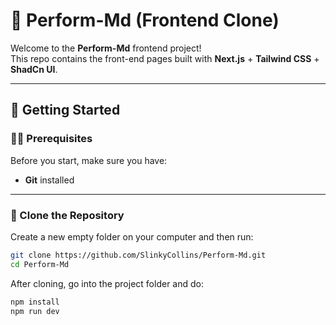 # 🎯 Perform-Md (Frontend Clone)

Welcome to the **Perform-Md** frontend project!  
This repo contains the front-end pages built with **Next.js** + **Tailwind CSS** + **ShadCn UI**.

---

## 🚀 Getting Started

### 🧑‍💻 Prerequisites
Before you start, make sure you have:
- **Git** installed

---

### 📂 Clone the Repository
Create a new empty folder on your computer and then run:
```bash
git clone https://github.com/SlinkyCollins/Perform-Md.git
cd Perform-Md 
```

After cloning, go into the project folder and do:
```bash
npm install 
npm run dev